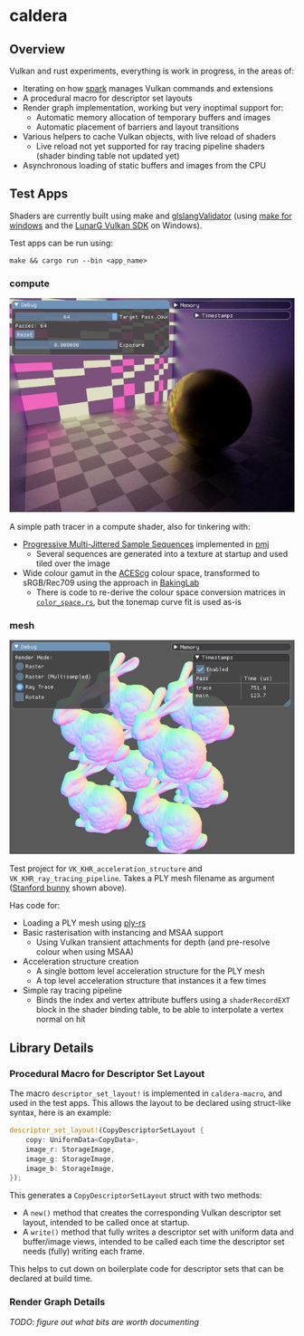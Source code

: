 # caldera

## Overview

Vulkan and rust experiments, everything is work in progress, in the areas of:

* Iterating on how [spark](https://github.com/sjb3d/spark) manages Vulkan commands and extensions
* A procedural macro for descriptor set layouts
* Render graph implementation, working but very inoptimal support for:
  * Automatic memory allocation of temporary buffers and images
  * Automatic placement of barriers and layout transitions
* Various helpers to cache Vulkan objects, with live reload of shaders
  * Live reload not yet supported for ray tracing pipeline shaders (shader binding table not updated yet)
* Asynchronous loading of static buffers and images from the CPU

## Test Apps

Shaders are currently built using make and [glslangValidator](https://github.com/KhronosGroup/glslang) (using [make for windows](http://gnuwin32.sourceforge.net/packages/make.htm) and the [LunarG Vulkan SDK](https://vulkan.lunarg.com/) on Windows).

Test apps can be run using:

```
make && cargo run --bin <app_name>
```

### compute

![compute](https://github.com/sjb3d/caldera/blob/main/docs/compute.jpg)

A simple path tracer in a compute shader, also for tinkering with:

* [Progressive Multi-Jittered Sample Sequences](https://graphics.pixar.com/library/ProgressiveMultiJitteredSampling/) implemented in [pmj](https://github.com/sjb3d/pmj)
  * Several sequences are generated into a texture at startup and used tiled over the image
* Wide colour gamut in the [ACEScg](https://en.wikipedia.org/wiki/Academy_Color_Encoding_System) colour space, transformed to sRGB/Rec709 using the approach in [BakingLab](https://github.com/TheRealMJP/BakingLab/blob/master/BakingLab/ACES.hlsl)
  * There is code to re-derive the colour space conversion matrices in [`color_space.rs`](https://github.com/sjb3d/caldera/blob/main/apps/compute/src/color_space.rs), but the tonemap curve fit is used as-is

### mesh

![mesh](https://github.com/sjb3d/caldera/blob/main/docs/mesh.jpg)

Test project for `VK_KHR_acceleration_structure` and `VK_KHR_ray_tracing_pipeline`.  Takes a PLY mesh filename as argument ([Stanford bunny](http://graphics.stanford.edu/data/3Dscanrep/) shown above).

Has code for:
* Loading a PLY mesh using [ply-rs](https://github.com/Fluci/ply-rs)
* Basic rasterisation with instancing and MSAA support
  * Using Vulkan transient attachments for depth (and pre-resolve colour when using MSAA)
* Acceleration structure creation
  * A single bottom level acceleration structure for the PLY mesh
  * A top level acceleration structure that instances it a few times
* Simple ray tracing pipeline
  * Binds the index and vertex attribute buffers using a `shaderRecordEXT` block in the shader binding table, to be able to interpolate a vertex normal on hit

## Library Details

### Procedural Macro for Descriptor Set Layout

The macro `descriptor_set_layout!` is implemented in `caldera-macro`, and used in the test apps.  This allows the layout to be declared using struct-like syntax, here is an example:

```rust
descriptor_set_layout!(CopyDescriptorSetLayout {
    copy: UniformData<CopyData>,
    image_r: StorageImage,
    image_g: StorageImage,
    image_b: StorageImage,
});
```

This generates a `CopyDescriptorSetLayout` struct with two methods:

* A `new()` method that creates the corresponding Vulkan descriptor set layout, intended to be called once at startup.
* A `write()` method that fully writes a descriptor set with uniform data and buffer/image views, intended to be called each time the descriptor set needs (fully) writing each frame.

This helps to cut down on boilerplate code for descriptor sets that can be declared at build time.

### Render Graph Details

_TODO: figure out what bits are worth documenting_
